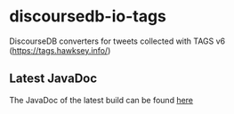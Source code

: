 # discoursedb-io-tags
DiscourseDB converters for tweets collected with TAGS v6 (https://tags.hawksey.info/)

## Latest JavaDoc
The JavaDoc of the latest build can be found [here](http://moon.lti.cs.cmu.edu:8080/job/DiscourseDB/ws/discoursedb-io-tags/target/apidocs/index.html)
